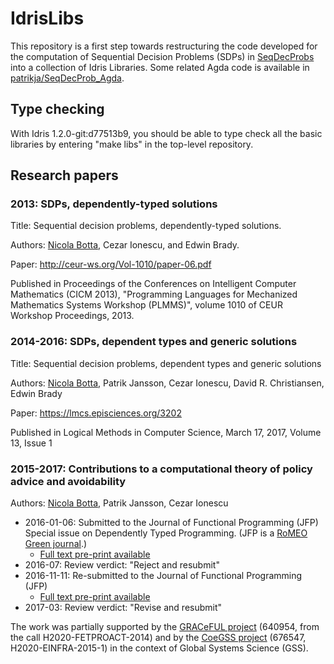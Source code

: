 # IdrisLibs

This repository is a first step towards restructuring the code developed
for the computation of Sequential Decision Problems (SDPs) in
[SeqDecProbs](https://github.com/nicolabotta/SeqDecProbs) into a
collection of Idris Libraries. Some related Agda code is available in
[patrikja/SeqDecProb_Agda](https://github.com/patrikja/SeqDecProb_Agda).

## Type checking

With Idris 1.2.0-git:d77513b9, you should be able to type check all the
basic libraries by entering "make libs" in the top-level
repository.


## Research papers

### 2013: SDPs, dependently-typed solutions

Title: Sequential decision problems, dependently-typed solutions.

Authors: [Nicola Botta](https://www.pik-potsdam.de/members/botta/publications), Cezar Ionescu, and Edwin Brady.

Paper: http://ceur-ws.org/Vol-1010/paper-06.pdf

Published in Proceedings of the Conferences on Intelligent Computer
  Mathematics (CICM 2013), "Programming Languages for Mechanized Mathematics
  Systems Workshop (PLMMS)", volume 1010 of CEUR Workshop Proceedings, 2013.

### 2014-2016: SDPs, dependent types and generic solutions

Title: Sequential decision problems, dependent types and generic solutions

Authors: [Nicola Botta](https://www.pik-potsdam.de/members/botta/publications), Patrik Jansson, Cezar Ionescu, David R. Christiansen, Edwin Brady

Paper: https://lmcs.episciences.org/3202

Published in Logical Methods in Computer Science, March 17, 2017, Volume 13, Issue 1

### 2015-2017: Contributions to a computational theory of policy advice and avoidability

Authors: [Nicola Botta](https://www.pik-potsdam.de/members/botta/publications), Patrik Jansson, Cezar Ionescu

* 2016-01-06: Submitted to the Journal of Functional Programming (JFP) Special issue on Dependently Typed Programming. (JFP is a [RoMEO Green journal](http://www.sherpa.ac.uk/romeo/search.php?issn=0956-7968).)
    * [Full text pre-print available](http://www.cse.chalmers.se/~patrikj/papers/CompTheoryPolicyAdviceAvoidability_JFP_2016_preprint.pdf)
* 2016-07: Review verdict: "Reject and resubmit"
* 2016-11-11: Re-submitted to the Journal of Functional Programming (JFP)
    * [Full text pre-print available](http://www.cse.chalmers.se/~patrikj/papers/CompTheoryPolicyAdviceAvoidability_JFP_2016-11_preprint.pdf)
* 2017-03: Review verdict: "Revise and resubmit"

The work was partially supported by the
[GRACeFUL project](https://www.graceful-project.eu/)
(640954, from the call H2020-FETPROACT-2014) and by the
[CoeGSS project](http://coegss.eu/)
(676547, H2020-EINFRA-2015-1) in the context of
Global Systems Science (GSS).